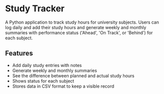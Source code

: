 # Study Tracker

A Python application to track study hours for university subjects. 
Users can log daily and add their study hours and generate weekly and monthly summaries with performance status ('Ahead', 
'On Track', or 'Behind') for each subject.

## Features
- Add daily study entries with notes
- Generate weekly and monthly summaries
- See the difference between planned and actual study hours
- Shows status for each subject
- Stores data in CSV format to keep a visible record
